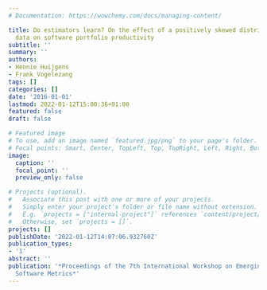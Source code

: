 ```yaml
---
# Documentation: https://wowchemy.com/docs/managing-content/

title: Do estimators learn? On the effect of a positively skewed distribution of effort
  data on software portfolio productivity
subtitle: ''
summary: ''
authors:
- Hennie Huijgens
- Frank Vogelezang
tags: []
categories: []
date: '2016-01-01'
lastmod: 2022-01-12T15:00:36+01:00
featured: false
draft: false

# Featured image
# To use, add an image named `featured.jpg/png` to your page's folder.
# Focal points: Smart, Center, TopLeft, Top, TopRight, Left, Right, BottomLeft, Bottom, BottomRight.
image:
  caption: ''
  focal_point: ''
  preview_only: false

# Projects (optional).
#   Associate this post with one or more of your projects.
#   Simply enter your project's folder or file name without extension.
#   E.g. `projects = ["internal-project"]` references `content/project/deep-learning/index.md`.
#   Otherwise, set `projects = []`.
projects: []
publishDate: '2022-01-12T14:07:06.932760Z'
publication_types:
- '1'
abstract: ''
publication: '*Proceedings of the 7th International Workshop on Emerging Trends in
  Software Metrics*'
---
```

